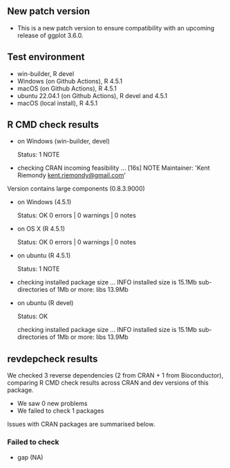 ## New patch version

* This is a new patch version to ensure compatibility with an upcoming release of ggplot 3.6.0. 

## Test environment

* win-builder, R devel
* Windows (on Github Actions), R 4.5.1
* macOS (on Github Actions),  R 4.5.1
* ubuntu 22.04.1 (on Github Actions), R devel and 4.5.1
* macOS (local install), R  4.5.1 

## R CMD check results

* on Windows (win-builder, devel)

  Status: 1 NOTE
* checking CRAN incoming feasibility ... [16s] NOTE
Maintainer: 'Kent Riemondy <kent.riemondy@gmail.com>'

Version contains large components (0.8.3.9000)

* on Windows (4.5.1)
  
  Status: OK
  0 errors | 0 warnings | 0 notes
   
* on OS X (R 4.5.1)

  Status: OK
  0 errors | 0 warnings | 0 notes

* on ubuntu (R 4.5.1)
  
  Status: 1 NOTE
  
* checking installed package size ... INFO
  installed size is 15.1Mb
  sub-directories of 1Mb or more:
    libs  13.9Mb

* on ubuntu (R devel)  

  Status: OK
  
  checking installed package size ... INFO
  installed size is 15.1Mb
  sub-directories of 1Mb or more:
    libs  13.9Mb
    
## revdepcheck results

We checked 3 reverse dependencies (2 from CRAN + 1 from Bioconductor), comparing R CMD check results across CRAN and dev versions of this package.

 * We saw 0 new problems
 * We failed to check 1 packages

Issues with CRAN packages are summarised below.

### Failed to check

* gap (NA)

